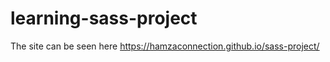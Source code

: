 # learning-sass-project

The site can be seen here
https://hamzaconnection.github.io/sass-project/ 

